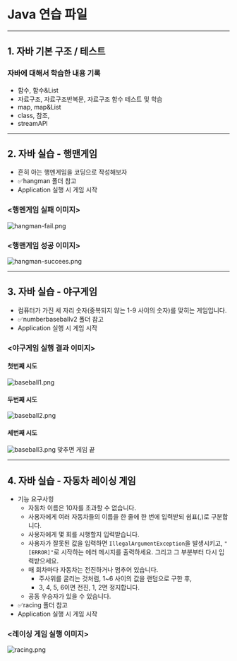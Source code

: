 # Java 연습 파일

---
## 1. 자바 기본 구조 / 테스트
### 자바에 대해서 학습한 내용 기록
- 함수, 함수&List
- 자료구조, 자료구조반복문, 자료구조 함수 테스트 및 학습
- map, map&List
- class, 참조, 
- streamAPl

---
## 2. 자바 실습 - 행맨게임
- 흔히 아는 행멘게임을 코딩으로 작성해보자
- ✅hangman 폴더 참고
- Application 실행 시 게임 시작 

### <행멘게임 실패 이미지>
![hangman-fail.png](src/img/hangman-fail.png)
### <행맨게임 성공 이미지>
![hangman-succees.png](src/img/hangman-succees.png)

---
## 3. 자바 실습 - 야구게임
- 컴퓨터가 가진 세 자리 숫자(중복되지 않는 1-9 사이의 숫자)를 맞히는 게임입니다.
- ✅numberbaseballv2 폴더 참고
- Application 실행 시 게임 시작 

### <야구게임 실행 결과 이미지>
#### 첫번째 시도 
![baseball1.png](src/img/baseball1.png)
#### 두번째 시도
![baseball2.png](src/img/baseball2.png)
#### 세번째 시도 
![baseball3.png](src/img/baseball3.png)
맞추면 게임 끝

---
## 4. 자바 실습 - 자동차 레이싱 게임
- 기능 요구사힝
  - 자동차 이름은 10자를 초과할 수 없습니다.
  - 사용자에게 여러 자동차들의 이름을 한 줄에 한 번에 입력받되 쉼표(,)로 구분합니다.
  - 사용자에게 몇 회를 시행할지 입력받습니다.
  - 사용자가 잘못된 값을 입력하면 `IllegalArgumentException`을 발생시키고, `"[ERROR]"`로 시작하는 에러 메시지를 출력하세요. 그리고 그 부분부터 다시 입력받으세요.
  - 매 회차마다 자동차는 전진하거나 멈추어 있습니다.
      - 주사위를 굴리는 것처럼, 1~6 사이의 값을 랜덤으로 구한 후,
      - 3, 4, 5, 6이면 전진, 1, 2면 정지합니다.
  - 공동 우승자가 있을 수 있습니다.
- ✅racing 폴더 참고
- Application 실행 시 게임 시작 

### <레이싱 게임 실행 이미지>
![racing.png](src/img/racing.png)